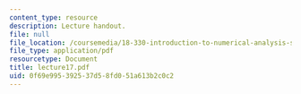 ```yaml
---
content_type: resource
description: Lecture handout.
file: null
file_location: /coursemedia/18-330-introduction-to-numerical-analysis-spring-2004/0f69e995392537d58fd051a613b2c0c2_lecture17.pdf
file_type: application/pdf
resourcetype: Document
title: lecture17.pdf
uid: 0f69e995-3925-37d5-8fd0-51a613b2c0c2
---
```

